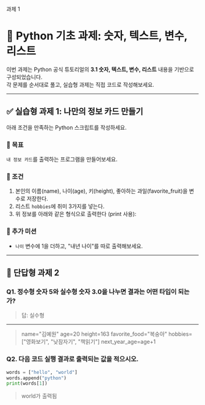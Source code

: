 과제 1

# 🐍 Python 기초 과제: 숫자, 텍스트, 변수, 리스트

이번 과제는 Python 공식 튜토리얼의 **3.1 숫자, 텍스트, 변수, 리스트** 내용을 기반으로 구성되었습니다.  
각 문제를 순서대로 풀고, 실습형 과제는 직접 코드로 작성해보세요.

---

## ✅ 실습형 과제 1: 나만의 정보 카드 만들기

아래 조건을 만족하는 Python 스크립트를 작성하세요.

### 🎯 목표

`내 정보 카드`를 출력하는 프로그램을 만들어보세요.

### 🔧 조건

1. 본인의 이름(name), 나이(age), 키(height), 좋아하는 과일(favorite_fruit)을 변수로 저장한다.
2. 리스트 `hobbies`에 취미 3가지를 넣는다.
3. 위 정보를 아래와 같은 형식으로 출력한다 (print 사용):

### 📌 추가 미션

- `나이` 변수에 1을 더하고, "내년 나이"를 따로 출력해보세요.

---

## 🧠 단답형 과제 2

### Q1. 정수형 숫자 5와 실수형 숫자 3.0을 나누면 결과는 어떤 타입이 되는가?

> 답: 실수형

---
> name="김예원"
> age=20
> height=163
> favorite_food="복숭아"
> hobbies=["영화보기", "낮잠자기", "책읽기"]
> next_year_age=age+1

### Q2. 다음 코드 실행 결과로 출력되는 값을 적으시오.

```python
words = ["hello", "world"]
words.append("python")
print(words[1])
```
> world가 출력됨